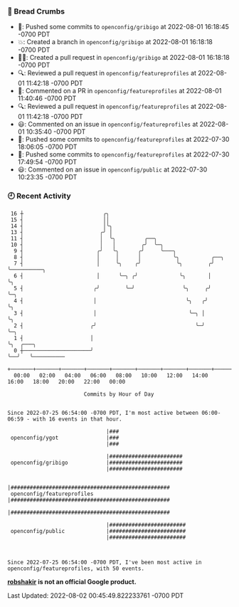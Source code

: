### 🍞 Bread Crumbs

 * 🚢: Pushed some commits to `openconfig/gribigo` at 2022-08-01 16:18:45 -0700 PDT
 * 💥: Created a branch in `openconfig/gribigo` at 2022-08-01 16:18:18 -0700 PDT
 * ✍🏼: Created a pull request in `openconfig/gribigo` at 2022-08-01 16:18:18 -0700 PDT
 * 🔍: Reviewed a pull request in  `openconfig/featureprofiles` at 2022-08-01 11:42:18 -0700 PDT
 * 💬: Commented on a PR in  `openconfig/featureprofiles` at 2022-08-01 11:40:46 -0700 PDT
 * 🔍: Reviewed a pull request in  `openconfig/featureprofiles` at 2022-08-01 11:42:18 -0700 PDT
 * 😃: Commented on an issue in `openconfig/featureprofiles` at 2022-08-01 10:35:40 -0700 PDT
 * 🚢: Pushed some commits to `openconfig/featureprofiles` at 2022-07-30 18:06:05 -0700 PDT
 * 🚢: Pushed some commits to `openconfig/featureprofiles` at 2022-07-30 17:49:54 -0700 PDT
 * 😃: Commented on an issue in `openconfig/public` at 2022-07-30 10:23:35 -0700 PDT

### 🕘 Recent Activity
```
 16 ┼                         ╭╮
 15 ┤                         ││
 14 ┤                         │╰╮
 13 ┤                        ╭╯ │
 11 ┤                        │  ╰╮         ╭──╮
 10 ┤                        │   │        ╭╯  ╰─╮
  9 ┤                       ╭╯   ╰╮      ╭╯     ╰───╮
  8 ┤                       │     │      │          ╰╮          ╭──╮
  7 ┤                       │     ╰╮    ╭╯           ╰╮        ╭╯  ╰──────────╮
  6 ┤                       │      ╰─╮ ╭╯             ╰╮       │              ╰╮
  5 ┤                      ╭╯        ╰─╯               ╰╮     ╭╯               ╰─╮
  4 ┤                      │                            ╰╮   ╭╯                  ╰╮
  3 ┤                      │                             ╰─╮ │                    ╰╮
  2 ┤                     ╭╯                               ╰─╯                     ╰─╮
  1 ┤                     │                                                          ╰╮  ╭───╮
  0 ┼─────────────────────╯                                                           ╰──╯   ╰──────────
    +───────+───────+───────+───────+───────+───────+───────+───────+───────+───────+───────+───────+────
  00:00   02:00   04:00   06:00   08:00   10:00   12:00   14:00   16:00   18:00   20:00   22:00   00:00   

						Commits by Hour of Day


Since 2022-07-25 06:54:00 -0700 PDT, I'm most active between 06:00-06:59 - with 16 events in that hour.

```



```
                               |###
 openconfig/ygot               |###
                               |###

                               |#######################
 openconfig/gribigo            |#######################
                               |#######################

                               |##################################################
 openconfig/featureprofiles    |##################################################
                               |##################################################

                               |########################
 openconfig/public             |########################
                               |########################



Since 2022-07-25 06:54:00 -0700 PDT, I've been most active in openconfig/featureprofiles, with 50 events.

```
**[robshakir](mailto:robjs@google.com) is not an official Google product.**  


Last Updated: 2022-08-02 00:45:49.822233761 -0700 PDT

